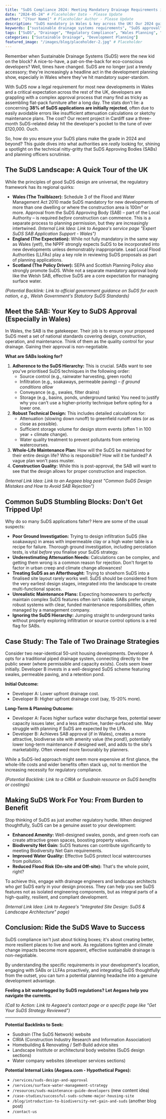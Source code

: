 ```yaml
---
title: "SuDS Compliance 2024: Meeting Mandatory Drainage Requirements in Your Development"
date: "2024-05-24" # Placeholder Date - Please Update
author: "[Your Name]" # Placeholder Author - Please Update
description: "SuDS mandatory in Wales & key across the UK! Our 2024 guide helps developers navigate SuDS approval, avoid costly rejections & design effective sustainable drainage."
keywords: ["sustainable drainage systems requirements", "SuDS approval", "SAB approval Wales", "mandatory SuDS", "SuDS design guide", "surface water drainage regulations"]
tags: ["SuDS", "Drainage", "Regulatory Compliance", "Wales Planning", "UK Development"]
categories: ["Sustainable Drainage", "Development Planning"]
featured_image: "/images/blog/placeholder-2.jpg" # Placeholder
---
```


Remember when Sustainable Drainage Systems (SuDS) were the new kid on the block? A nice-to-have, a pat-on-the-back for eco-conscious developers? Well, times have changed. SuDS are no longer just a trendy accessory; they're increasingly a headline act in the development planning show, especially in Wales where they've hit mandatory super-stardom.

With SuDS now a legal requirement for most new developments in Wales and a critical expectation across the rest of the UK, developers are grappling with a complex approval process that many find as tricky as assembling flat-pack furniture after a long day. The stats don't lie: a concerning **38% of SuDS applications are initially rejected**, often due to easily avoidable errors like insufficient attenuation calculations or sketchy maintenance plans. The cost? Our recent project in Cardiff saw a three-month SuDS-related delay hit the developer's pocket to the tune of over £120,000. Ouch.

So, how do you ensure your SuDS plans make the grade in 2024 and beyond? This guide dives into what authorities are *really* looking for, shining a spotlight on the technical nitty-gritty that SuDS Approving Bodies (SABs) and planning officers scrutinise.

## The SuDS Landscape: A Quick Tour of the UK

While the principles of good SuDS design are universal, the regulatory framework has its regional quirks:

*   **Wales (The Trailblazer):** Schedule 3 of the Flood and Water Management Act 2010 made SuDS mandatory for new developments of more than one dwelling or where the construction area is 100m² or more. Approval from the SuDS Approving Body (SAB) – part of the Local Authority – is required *before* construction can commence. This is a separate process to planning permission, but they are increasingly intertwined.
    *(Internal Link Idea: Link to Aegaea's service page "Expert SuDS SAB Application Support - Wales")*
*   **England (The Expectation):** While not fully mandatory in the same way as Wales (yet!), the NPPF strongly expects SuDS to be incorporated into new developments unless demonstrably inappropriate. Lead Local Flood Authorities (LLFAs) play a key role in reviewing SuDS proposals as part of planning applications.
*   **Scotland (The Policy Driver):** SEPA and Scottish Planning Policy also strongly promote SuDS. While not a separate mandatory approval body like the Welsh SAB, effective SuDS are a core expectation for managing surface water.

*(Potential Backlink: Link to official government guidance on SuDS for each nation, e.g., Welsh Government's Statutory SuDS Standards)*

## Meet the SAB: Your Key to SuDS Approval (Especially in Wales)

In Wales, the SAB is the gatekeeper. Their job is to ensure your proposed SuDS meet a set of national standards covering design, construction, operation, and maintenance. Think of them as the quality control for your drainage. Gaining their approval is non-negotiable.

**What are SABs looking for?**

1.  **Adherence to the SuDS Hierarchy:** This is crucial. SABs want to see you've prioritised SuDS techniques in the following order:
    *   Source control (e.g., rainwater harvesting, green roofs)
    *   Infiltration (e.g., soakaways, permeable paving) – *if ground conditions allow*
    *   Conveyance (e.g., swales, filter drains)
    *   Storage (e.g., basins, ponds, underground tanks)
    You need to justify why you can't use a higher-priority technique before opting for a lower one.
2.  **Robust Technical Design:** This includes detailed calculations for:
    *   Attenuation (slowing down runoff) to greenfield runoff rates (or as close as possible).
    *   Sufficient storage volume for design storm events (often 1 in 100 year + climate change).
    *   Water quality treatment to prevent pollutants from entering watercourses.
3.  **Whole-Life Maintenance Plan:** How will the SuDS be maintained for their entire design life? Who is responsible? How will it be funded? A vague plan won't pass muster.
4.  **Construction Quality:** While this is post-approval, the SAB will want to see that the design allows for proper construction and inspection.

*(Internal Link Idea: Link to an Aegaea blog post "Common SuDS Design Mistakes and How to Avoid SAB Rejection")*

## Common SuDS Stumbling Blocks: Don't Get Tripped Up!

Why do so many SuDS applications falter? Here are some of the usual suspects:

*   **Poor Ground Investigation:** Trying to design infiltration SuDS (like soakaways) in areas with impermeable clay or a high water table is a recipe for failure. Thorough ground investigation, including percolation tests, is vital *before* you finalise your SuDS strategy.
*   **Underestimating Attenuation Needs:** Calculations can be complex, and getting them wrong is a common reason for rejection. Don't forget to factor in urban creep and climate change allowances!
*   **Treating SuDS as an Afterthought:** Trying to shoehorn SuDS into a finalised site layout rarely works well. SuDS should be considered from the very earliest design stages, integrated into the landscape to create multi-functional spaces.
*   **Unrealistic Maintenance Plans:** Expecting homeowners to perfectly maintain complex SuDS features often isn't viable. SABs prefer simple, robust systems with clear, funded maintenance responsibilities, often managed by a management company.
*   **Ignoring the SuDS Hierarchy:** Jumping straight to underground tanks without properly exploring infiltration or source control options is a red flag for SABs.

## Case Study: The Tale of Two Drainage Strategies

Consider two near-identical 50-unit housing developments. Developer A opts for a traditional piped drainage system, connecting directly to the public sewer (where permissible and capacity exists). Costs seem lower initially. Developer B invests in a well-designed SuDS scheme featuring swales, permeable paving, and a retention pond.

**Initial Outcome:**
*   Developer A: Lower upfront drainage cost.
*   Developer B: Higher upfront drainage cost (say, 15-20% more).

**Long-Term & Planning Outcome:**
*   Developer A: Faces higher surface water discharge fees, potential sewer capacity issues later, and a less attractive, harder-surfaced site. May struggle with planning if SuDS are expected by the LPA.
*   Developer B: Achieves SAB approval (if in Wales), creates a more attractive, biodiverse site with amenity value (the pond!), potentially lower long-term maintenance if designed well, and adds to the site's marketability. Often viewed more favourably by planners.

While a SuDS-led approach might seem more expensive at first glance, the whole-life costs and wider benefits often stack up, not to mention the increasing necessity for regulatory compliance.

*(Potential Backlink: Link to a CIRIA or Susdrain resource on SuDS benefits or costings)*

## Making SuDS Work For You: From Burden to Benefit

Stop thinking of SuDS as just another regulatory hurdle. When designed thoughtfully, SuDS can be a genuine asset to your development:

*   **Enhanced Amenity:** Well-designed swales, ponds, and green roofs can create attractive green spaces, boosting property values.
*   **Biodiversity Net Gain:** SuDS features can contribute significantly to meeting Biodiversity Net Gain requirements.
*   **Improved Water Quality:** Effective SuDS protect local watercourses from pollution.
*   **Reduced Flood Risk (On-site and Off-site):** That's the whole point, right?

To achieve this, engage with drainage engineers and landscape architects who *get* SuDS early in your design process. They can help you see SuDS features not as isolated engineering components, but as integral parts of a high-quality, resilient, and compliant development.

*(Internal Link Idea: Link to Aegaea's "Integrated Site Design: SuDS & Landscape Architecture" page)*

## Conclusion: Ride the SuDS Wave to Success

SuDS compliance isn't just about ticking boxes; it's about creating better, more resilient places to live and work. As regulations tighten and climate change impacts become more apparent, effective sustainable drainage is non-negotiable.

By understanding the specific requirements in your development's location, engaging with SABs or LLFAs proactively, and integrating SuDS thoughtfully from the outset, you can turn a potential planning headache into a genuine development advantage.

**Feeling a bit waterlogged by SuDS regulations? Let Aegaea help you navigate the currents.**

*(Call to Action: Link to Aegaea's contact page or a specific page like "Get Your SuDS Strategy Reviewed")*

---

**Potential Backlinks to Seek:**

*   Susdrain (The SuDS Network) website
*   CIRIA (Construction Industry Research and Information Association)
*   Homebuilding & Renovating / Self-Build advice sites
*   Landscape Institute or architectural body websites (SuDS design sections)
*   Water company websites (developer services sections)

**Potential Internal Links (Aegaea.com - Hypothetical Pages):**

*   `/services/suds-design-and-approval`
*   `/services/surface-water-management-strategy`
*   `/resources/suds-maintenance-guide-developers` (new content idea)
*   `/case-studies/successful-suds-scheme-major-housing-site`
*   `/blog/introduction-to-biodiversity-net-gain-and-suds` (another blog post)
*   `/contact-us` 